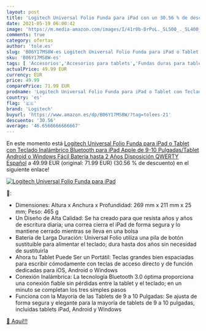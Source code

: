 ```yaml
---
layout: post
title: 'Logitech Universal Folio Funda para iPad con un 30.56 % de descuento'
date: 2021-05-19 06:00:42
image: 'https://m.media-amazon.com/images/I/41r0b-DrPoL._SL500_._SL400_.jpg'
comments: true
category: ofertas
author: 'tole.es'
slug: 'B06Y17MS8W-es Logitech Universal Folio Funda para iPad o Tablet con...'
sku: 'B06Y17MS8W-es'
tags: [ 'Accesorios','Accesorios para tablets','Fundas duras para tablets','Fundas para tablets','Informática','android','logitech', ]
actualPrice: 49.99 EUR
currency: EUR
price: 49.99
comparePrice: 71.99 EUR
prodname: 'Logitech Universal Folio Funda para iPad o Tablet con Teclado Inalámbrico Bluetooth  para iPad Apple de 9-10 Pulgadas/Tablet Android o Windows  Fácil  Batería hasta 2 Años  Disposición QWERTY Español'
country: 'es'
flag: '🇪🇸'
brand: 'Logitech'
buyurl: 'https://www.amazon.es/dp/B06Y17MS8W/?tag=tolees-21'
descuento: '30.56'
average: '46.6566666666667'
---
```


En este momento está [Logitech Universal Folio Funda para iPad o Tablet con Teclado Inalámbrico Bluetooth  para iPad Apple de 9-10 Pulgadas/Tablet Android o Windows  Fácil  Batería hasta 2 Años  Disposición QWERTY Español](https://www.amazon.es/dp/B06Y17MS8W/?tag=tolees-21) a 49.99 EUR (original: 71.99 EUR) (30.56 %  de descuento) en el siguiente enlace!

[![Logitech Universal Folio Funda para iPad](https://m.media-amazon.com/images/I/41r0b-DrPoL._SL500_._SL400_.jpg)](https://www.amazon.es/dp/B06Y17MS8W/?tag=tolees-21)

🔎:

- Dimensiones: Altura x Anchura x Profundidad: 269 mm x 211 mm x 25 mm; Peso: 465 g
- Un Diseño de Alta Calidad: Se ha creado para que resista años y años de escritura diaria; una correa cierra el iPad de forma segura y lo mantiene cerrado mientras se lleva en una bolsa
- Batería de Larga Duración: Universal Folio utiliza una pila de botón sustituible para alimentar el teclado; dura hasta dos años sin necesidad de sustituirla
- Ahora tu Tablet Puede Ser un Portátil: Teclas grandes bien espaciadas para escribir cómodamente con teclas de acceso directo y de función dedicadas para iOS, Android o Windows
- Conexión Inalámbrica: La tecnología Bluetooth 3.0 óptima proporciona una conexión fiable sin pérdidas entre la tablet y el teclado; en un minuto se completan los tres simples pasos
- Funciona con la Mayoría de las Tablets de 9 a 10 Pulgadas: Se ajusta de forma segura y elegante para la mayoría de tablets de 9 a 10 pulgadas, incluidas tablets iPad, Android y Windows

[🛒 Aquí!!!](https://www.amazon.es/dp/B06Y17MS8W/?tag=tolees-21)
